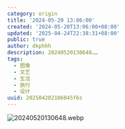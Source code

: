 ```yaml
---
category: origin
title: '2024-05-20 13:06:00'
created: '2024-05-20T13:06:00+08:00'
updated: '2025-04-24T22:38:31+08:00'
public: true
author: dkphhh
description: 20240520130648……
tags:
  - 图像
  - 文艺
  - 生活
  - 旅行
  - 设计
uuid: 202504202106045f6s
---
```


![20240520130648.webp](https://img.dkphhh.me/20240520130648.webp)
